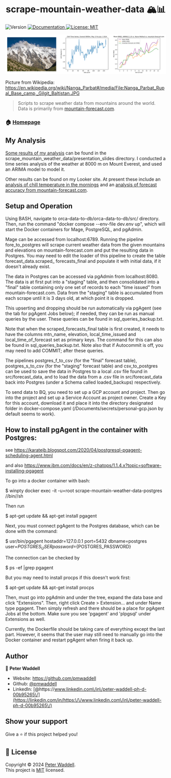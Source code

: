 <h1 align="center">scrape-mountain-weather-data 🏔️📊</h1>
<p>
  <img alt="Version" src="https://img.shields.io/badge/version-0.0.1-blue.svg?cacheSeconds=2592000" />
  <a href="https://readthedocs.org/dashboard/import/" target="_blank">
    <img alt="Documentation" src="https://img.shields.io/badge/documentation-yes-brightgreen.svg" />
  </a>
  <a href="https://www.mit.edu/~amini/LICENSE.md" target="_blank">
    <img alt="License: MIT" src="https://img.shields.io/badge/License-MIT-yellow.svg" />
  </a>
</p>

![logo](logo.PNG)

Picture from Wikipedia: https://en.wikipedia.org/wiki/Nanga_Parbat#/media/File:Nanga_Parbat_Rupal_Base_camp,_Gilgit_Baltistan.JPG

> Scripts to scrape weather data from mountains around the world. Data is primarily from [mountain-forecast.com](mountain-forecast.com).

### 🏠 [Homepage](https://github.com/pmwaddell/scrape-mountain-weather-data)

## My Analysis

[Some results of my analysis](scrape_mountain_weather_data/presentation_slides/Time%20Series%20Analysis%20of%20Chill%20Data,%20Everest%20at%208000m.pdf) can be found in the scrape_mountain_weather_data/presentation_slides directory.
I conducted a time series analysis of the weather at 8000 m on Mount Everest, and used an ARIMA model to model it.

Other results can be found on my Looker site. At present these include 
an [analysis of chill temperature in the mornings](https://lookerstudio.google.com/reporting/4ff637e7-e6ae-4ba6-aea8-29ba9644274c/page/p_gcdwzk72id) 
and an [analysis of forecast accuracy from mountain-forecast.com](https://lookerstudio.google.com/reporting/67e87d45-2538-4f23-b88c-3118c33e85d6/page/p_e0yqxss9id).

## Setup and Operation

Using BASH, navigate to orca-data-to-db/orca-data-to-db/src/ directory. 
Then, run the command "docker compose --env-file dev.env up", which will start the Docker 
containers for Mage, PostgreSQL, and pgAdmin.

Mage can be accessed from localhost:6789. Running the pipeline fore_to_postgres will scrape
current weather data from the given mountains and elevations on mountain-forecast.com and put the resulting 
data in Postgres. You may need to edit the loader of this pipeline to create the table forecast_data.scraped_
forecasts_final and populate it with initial data, if it doesn't already exist.


The data in Postgres can be accessed via pgAdmin from localhost:8080. The data is at first put into
a "staging" table, and then consolidated into a "final" table containing only one set of records to each
"time issued" from mountain-forecast.com. Data from the "staging" table is accumulated from each scrape 
until it is 3 days old, at which point it is dropped. 

This upserting and dropping should be run automatically via pgAgent (see the tab for pgAgent Jobs below); 
if needed, they can be run as manual queries by the user. These queries can be found in sql_queries_backup.txt.

Note that when the scraped_forecasts_final table is first created, it needs to have the columns mtn_name, 
elevation, local_time_issued and local_time_of_forecast set as primary keys. The command for this can also be found
in sql_queries_backup.txt. Note also that if Autocommit is off, you may need to add COMMIT; after these queries.

The pipelines postgres_f_to_csv (for the "final" forecast table), postgres_s_to_csv (for the "staging" forecast table) 
and csv_to_postgres can be used to save the data in Postgres to a local .csv file
found in src/forecast_data, and to load the data from a .csv file in src/forecast_data back into Postgres (under a 
Schema called loaded_backups) respectively.

To send data to BQ, you need to set up a GCP account and project. Then go into the project and set up a 
Service Account as project owner. Create a Key for this account, download it and place it into the directory
designated folder in docker-compose.yaml (/Documents/secrets/personal-gcp.json by default seems to work).

## How to install pgAgent in the container with Postgres:

see 
https://karatejb.blogspot.com/2020/04/postgresql-pgagent-scheduling-agent.html

and also
https://www.ibm.com/docs/en/z-chatops/1.1.4.x?topic=software-installing-pgagent

To go into a docker container with bash:

$ winpty docker exec -it -u=root scrape-mountain-weather-data-postgres //bin//sh

Then run 

$ apt-get update && apt-get install pgagent

Next, you must connect pgAgent to the Postgres database, which can be done with the command:

\$ usr/bin/pgagent hostaddr=127.0.0.1 port=5432 dbname=postgres user=${POSTGRES_USER} password=${POSTGRES_PASSWORD}

The connection can be checked by 

$ ps -ef |grep pgagent

But you may need to install procps if this doesn't work first:

$ apt-get update && apt-get install procps

Then, must go into pgAdmin and under the tree, expand the data base and click "Extensions".
Then, right click Create > Extension... and under Name type pgagent.
Then simply refresh and there should be a place for pgAgent Jobs at the bottom. 
Make sure you see 'pgagent' and 'plpgsql' under Extensions as well.

Currently, the Dockerfile should be taking care of everything except the last part. 
However, it seems that the user may still need to manually go into the Docker container
and restart pgAgent when firing it back up.

## Author

👤 **Peter Waddell**

* Website: https://github.com/pmwaddell
* Github: [@pmwaddell](https://github.com/pmwaddell)
* LinkedIn: [@https:\/\/www.linkedin.com\/in\/peter-waddell-ph-d-00b95265\/](https://linkedin.com/in/https:\/\/www.linkedin.com\/in\/peter-waddell-ph-d-00b95265\/)

## Show your support

Give a ⭐️ if this project helped you!

## 📝 License

Copyright © 2024 [Peter Waddell](https://github.com/pmwaddell).<br />
This project is [MIT](https://www.mit.edu/~amini/LICENSE.md) licensed.
